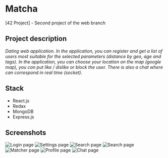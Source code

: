 # Matcha
[42 Project] - Second project of the web branch


## Project description
*Dating web application. In the application, you can register and get a list of users most suitable for the selected parameters (distance by geo, age and tags). In the application, you can choose your location on the map (google map), you can put like / dislike or block the user. There is also a chat where can correspond in real time (socket).*

## Stack
* React.js
* Redax
* MongoDB
* Express.js

## Screenshots
![Login page](./screenshots/auth.png)
![Settings page](./screenshots/matcha.png)
![Search page](./screenshots/change_pass.png)
![Search page](./screenshots/chat_users.png)
![Matcher page](./screenshots/chat.png)
![Profile page](./screenshots/mob_account.png)
![Chat page](./screenshots/mob_chat_users.png)